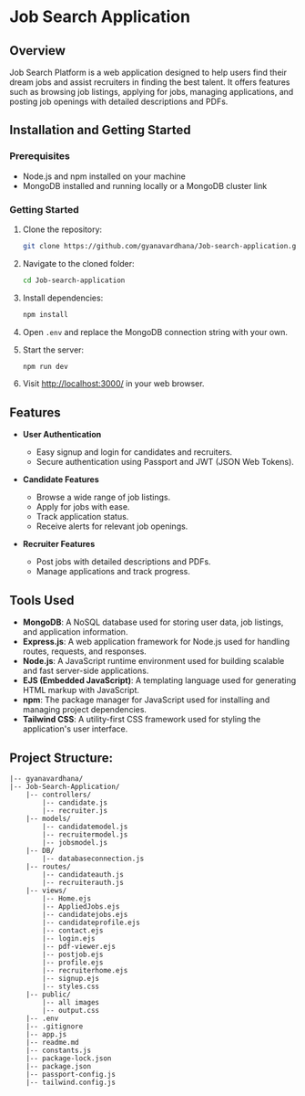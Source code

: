 # Job Search Application

## Overview

Job Search Platform is a web application designed to help users find their dream jobs and assist recruiters in finding the best talent. It offers features such as browsing job listings, applying for jobs, managing applications, and posting job openings with detailed descriptions and PDFs.

## Installation and Getting Started

### Prerequisites

- Node.js and npm installed on your machine
- MongoDB installed and running locally or a MongoDB cluster link

### Getting Started

1. Clone the repository:

    ```bash
    git clone https://github.com/gyanavardhana/Job-search-application.git
    ```

2. Navigate to the cloned folder:

    ```bash
    cd Job-search-application
    ```

3. Install dependencies:

    ```bash
    npm install
    ```

4. Open `.env` and replace the MongoDB connection string with your own.

5. Start the server:

    ```bash
    npm run dev
    ```

6. Visit [http://localhost:3000/](http://localhost:3000/) in your web browser.


## Features

- **User Authentication**
  - Easy signup and login for candidates and recruiters.
  - Secure authentication using Passport and JWT (JSON Web Tokens).

- **Candidate Features**
  - Browse a wide range of job listings.
  - Apply for jobs with ease.
  - Track application status.
  - Receive alerts for relevant job openings.

- **Recruiter Features**
  - Post jobs with detailed descriptions and PDFs.
  - Manage applications and track progress.

## Tools Used

- **MongoDB**: A NoSQL database used for storing user data, job listings, and application information.
- **Express.js**: A web application framework for Node.js used for handling routes, requests, and responses.
- **Node.js**: A JavaScript runtime environment used for building scalable and fast server-side applications.
- **EJS (Embedded JavaScript)**: A templating language used for generating HTML markup with JavaScript.
- **npm**: The package manager for JavaScript used for installing and managing project dependencies.
- **Tailwind CSS**: A utility-first CSS framework used for styling the application's user interface.

## Project Structure:
    |-- gyanavardhana/
    |-- Job-Search-Application/
        |-- controllers/
            |-- candidate.js
            |-- recruiter.js
        |-- models/
            |-- candidatemodel.js
            |-- recruitermodel.js
            |-- jobsmodel.js
        |-- DB/
            |-- databaseconnection.js
        |-- routes/
            |-- candidateauth.js
            |-- recruiterauth.js
        |-- views/
            |-- Home.ejs
            |-- AppliedJobs.ejs
            |-- candidatejobs.ejs
            |-- candidateprofile.ejs
            |-- contact.ejs
            |-- login.ejs
            |-- pdf-viewer.ejs
            |-- postjob.ejs
            |-- profile.ejs
            |-- recruiterhome.ejs
            |-- signup.ejs
            |-- styles.css
        |-- public/
            |-- all images
            |-- output.css
        |-- .env
        |-- .gitignore
        |-- app.js
        |-- readme.md
        |-- constants.js
        |-- package-lock.json
        |-- package.json
        |-- passport-config.js
        |-- tailwind.config.js







